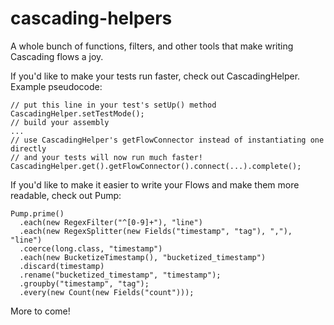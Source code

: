 cascading-helpers
=================

A whole bunch of functions, filters, and other tools that make writing Cascading flows a joy.

If you'd like to make your tests run faster, check out CascadingHelper. Example pseudocode:

    // put this line in your test's setUp() method
    CascadingHelper.setTestMode();
    // build your assembly
    ...
    // use CascadingHelper's getFlowConnector instead of instantiating one directly
    // and your tests will now run much faster!
    CascadingHelper.get().getFlowConnector().connect(...).complete();

If you'd like to make it easier to write your Flows and make them more readable, check out Pump:

    Pump.prime()
      .each(new RegexFilter("^[0-9]+"), "line")
      .each(new RegexSplitter(new Fields("timestamp", "tag"), ","), "line")
      .coerce(long.class, "timestamp")
      .each(new BucketizeTimestamp(), "bucketized_timestamp")
      .discard(timestamp)
      .rename("bucketized_timestamp", "timestamp");
      .groupby("timestamp", "tag");
      .every(new Count(new Fields("count")));

More to come!

